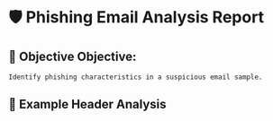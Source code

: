# 🛡️ Phishing Email Analysis Report
## 🎯 Objective Objective: 
    Identify phishing characteristics in a suspicious email sample.

## 🎯 Example Header Analysis
